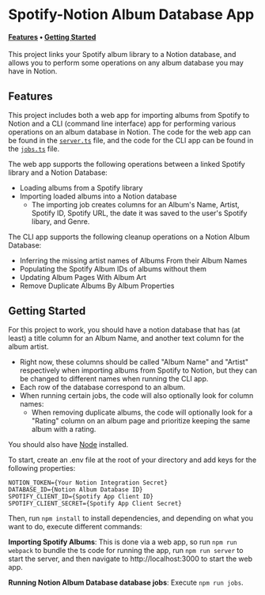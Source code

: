 # Spotify-Notion Album Database App

#### **[Features](#features) • [Getting Started](#getting-started)**

This project links your Spotify album library to a Notion database, and allows you to perform some operations on any album database you may have in Notion.


## Features
This project includes both a web app for importing albums from Spotify to Notion and a CLI (command line interface) app for performing various operations on an album database in Notion. The code for the web app can be found in the [`server.ts`](./src/server.ts) file, and the code for the CLI app can be found in the [`jobs.ts`](./src/jobs.ts) file.

The web app supports the following operations between a linked Spotify library and a Notion Database:
-  Loading albums from a Spotify library
-  Importing loaded albums into a Notion database
   -  The importing job creates columns for an Album's Name, Artist, Spotify ID, Spotify URL, the date it was saved to the user's Spotify libary, and Genre.

The CLI app supports the following cleanup operations on a Notion Album Database:
- Inferring the missing artist names of Albums From their Album Names
- Populating the Spotify Album IDs of albums without them
- Updating Album Pages With Album Art
- Remove Duplicate Albums By Album Properties

## Getting Started

For this project to work, you should have a notion database that has (at least) a title column for an Album Name, and another text column for the album artist.

- Right now, these columns should be called "Album Name" and "Artist" respectively when importing albums from Spotify to Notion, but they can be changed to different names when running the CLI app.
- Each row of the database correspond to an album.
- When running certain jobs, the code will also optionally look for column names:
  - When removing duplicate albums, the code will optionally look for a "Rating" column on an album page and prioritize keeping the same album with a rating.


You should also have [Node](https://nodejs.org/en/download) installed.

To start, create an .env file at the root of your directory and add keys for the following properties:

```
NOTION_TOKEN={Your Notion Integration Secret}
DATABASE_ID={Notion Album Database ID}
SPOTIFY_CLIENT_ID={Spotify App Client ID}
SPOTIFY_CLIENT_SECRET={Spotify App Client Secret}
```

Then, run `npm install` to install dependencies, and depending on what you want to do, execute different commands:

**Importing Spotify Albums**: This is done via a web app, so run `npm run webpack` to bundle the ts code for running the app, run `npm run server` to start the server, and then navigate to http://localhost:3000 to start the web app.

**Running Notion Album Database database jobs**: Execute `npm run jobs`.
